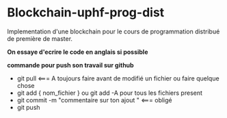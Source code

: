 # Blockchain-uphf-prog-dist
Implementation d'une blockchain pour le cours de programmation distribué de première de master.



**On essaye d'ecrire le code en anglais si possible**

**commande pour push son travail sur github**

* git pull        <=== A toujours faire avant de modifié un fichier ou faire quelque chose
* git add { nom_fichier } ou git add -A      pour tous les fichiers present
* git commit -m "commentaire sur ton ajout "      <=== obligé
* git push
